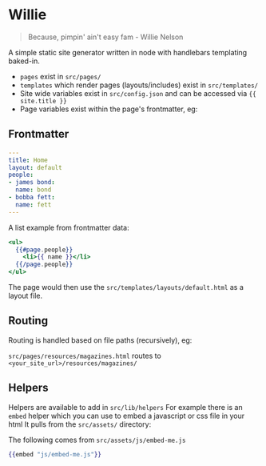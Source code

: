 Willie
==

> Because, pimpin' ain't easy fam - Willie Nelson

A simple static site generator written in node with handlebars templating baked-in.

- `pages` exist in `src/pages/`
- `templates` which render pages (layouts/includes) exist in `src/templates/`
- Site wide variables exist in `src/config.json` and can be accessed via `{{ site.title }}`
- Page variables exist within the page's frontmatter, eg:


## Frontmatter

```yaml
---
title: Home
layout: default
people:
- james bond:
  name: bond
- bobba fett:
  name: fett
---
```

A list example from frontmatter data:

```handlebars
<ul>
  {{#page.people}}
    <li>{{ name }}</li>
  {{/page.people}}
</ul>
```

The page would then use the `src/templates/layouts/default.html` as a layout file.


## Routing

Routing is handled based on file paths (recursively), eg:

`src/pages/resources/magazines.html`
routes to
`<your_site_url>/resources/magazines/`


## Helpers

Helpers are available to add in `src/lib/helpers`
For example there is an `embed` helper which you can use to embed a javascript or css file in your html
It pulls from the `src/assets/` directory:

The following comes from `src/assets/js/embed-me.js`

```handlebars
{{embed "js/embed-me.js"}}
```
